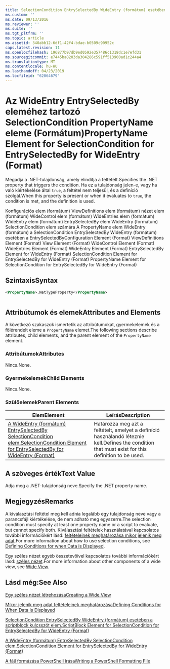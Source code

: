 ```yaml
---
title: SelectionCondition EntrySelectedBy WideEntry (formátum) esetében a PropertyName eleme |} A Microsoft Docs
ms.custom: ''
ms.date: 09/13/2016
ms.reviewer: ''
ms.suite: ''
ms.tgt_pltfrm: ''
ms.topic: article
ms.assetid: 340abb12-6df1-42f4-bdae-b0509c90952c
caps.latest.revision: 11
ms.openlocfilehash: 196877b97db9ed0592e357486c1318dc1e7efd31
ms.sourcegitcommit: e7445ba8203da304286c591ff513900ad1c244a4
ms.translationtype: MT
ms.contentlocale: hu-HU
ms.lasthandoff: 04/23/2019
ms.locfileid: "62064679"
---
```

# <a name="propertyname-element-for-selectioncondition-for-entryselectedby-for-wideentry-format"></a><span data-ttu-id="e30a5-102">Az WideEntry EntrySelectedBy eleméhez tartozó SelectionCondition PropertyName eleme (Formátum)</span><span class="sxs-lookup"><span data-stu-id="e30a5-102">PropertyName Element for SelectionCondition for EntrySelectedBy for WideEntry (Format)</span></span>

<span data-ttu-id="e30a5-103">Megadja a .NET-tulajdonság, amely elindítja a feltételt.</span><span class="sxs-lookup"><span data-stu-id="e30a5-103">Specifies the .NET property that triggers the condition.</span></span> <span data-ttu-id="e30a5-104">Ha ez a tulajdonság jelen-e, vagy ha való kiértékelése által `true`, a feltétel nem teljesül, és a definíció szolgál.</span><span class="sxs-lookup"><span data-stu-id="e30a5-104">When this property is present or when it evaluates to `true`, the condition is met, and the definition is used.</span></span>

<span data-ttu-id="e30a5-105">Konfigurációs elem (formátum) ViewDefinitions elem (formátum) nézet elem (formátum) WideControl elem (formátum) WideEntries elem (formátum) WideEntry elem (formátum) EntrySelectedBy elem WideEntry (formátum) SelectionCondition elem számára A PropertyName elem WideEntry (formátum) a SelectionCondition EntrySelectedBy WideEntry (formátum) esetében a EntrySelectedBy</span><span class="sxs-lookup"><span data-stu-id="e30a5-105">Configuration Element (Format) ViewDefinitions Element (Format) View Element (Format) WideControl Element (Format) WideEntries Element (Format) WideEntry Element (Format) EntrySelectedBy Element for WideEntry (Format) SelectionCondition Element for EntrySelectedBy for WideEntry (Format) PropertyName Element for SelectionCondition for EntrySelectedBy for WideEntry (Format)</span></span>

## <a name="syntax"></a><span data-ttu-id="e30a5-106">Szintaxis</span><span class="sxs-lookup"><span data-stu-id="e30a5-106">Syntax</span></span>

```xml
<PropertyName>.NetTypeProperty</PropertyName>
```

```csharp

```

## <a name="attributes-and-elements"></a><span data-ttu-id="e30a5-107">Attribútumok és elemek</span><span class="sxs-lookup"><span data-stu-id="e30a5-107">Attributes and Elements</span></span>

<span data-ttu-id="e30a5-108">A következő szakaszok ismertetik az attribútumokat, gyermekelemek és a fölérendelt eleme a `PropertyName` elemet.</span><span class="sxs-lookup"><span data-stu-id="e30a5-108">The following sections describe attributes, child elements, and the parent element of the `PropertyName` element.</span></span>

### <a name="attributes"></a><span data-ttu-id="e30a5-109">Attribútumok</span><span class="sxs-lookup"><span data-stu-id="e30a5-109">Attributes</span></span>

<span data-ttu-id="e30a5-110">Nincs.</span><span class="sxs-lookup"><span data-stu-id="e30a5-110">None.</span></span>

### <a name="child-elements"></a><span data-ttu-id="e30a5-111">Gyermekelemek</span><span class="sxs-lookup"><span data-stu-id="e30a5-111">Child Elements</span></span>

<span data-ttu-id="e30a5-112">Nincs.</span><span class="sxs-lookup"><span data-stu-id="e30a5-112">None.</span></span>

### <a name="parent-elements"></a><span data-ttu-id="e30a5-113">Szülőelemek</span><span class="sxs-lookup"><span data-stu-id="e30a5-113">Parent Elements</span></span>

|<span data-ttu-id="e30a5-114">Elem</span><span class="sxs-lookup"><span data-stu-id="e30a5-114">Element</span></span>|<span data-ttu-id="e30a5-115">Leírás</span><span class="sxs-lookup"><span data-stu-id="e30a5-115">Description</span></span>|
|-------------|-----------------|
|[<span data-ttu-id="e30a5-116">A WideEntry (formátum) EntrySelectedBy SelectionCondition elem.</span><span class="sxs-lookup"><span data-stu-id="e30a5-116">SelectionCondition Element for EntrySelectedBy for WideEntry (Format)</span></span>](./selectioncondition-element-for-entryselectedby-for-widecontrol-format.md)|<span data-ttu-id="e30a5-117">Határozza meg azt a feltételt, amelyet a definíció használandó léteznie kell.</span><span class="sxs-lookup"><span data-stu-id="e30a5-117">Defines the condition that must exist for this definition to be used.</span></span>|

## <a name="text-value"></a><span data-ttu-id="e30a5-118">A szöveges érték</span><span class="sxs-lookup"><span data-stu-id="e30a5-118">Text Value</span></span>

<span data-ttu-id="e30a5-119">Adja meg a .NET-tulajdonság neve.</span><span class="sxs-lookup"><span data-stu-id="e30a5-119">Specify the .NET property name.</span></span>

## <a name="remarks"></a><span data-ttu-id="e30a5-120">Megjegyzés</span><span class="sxs-lookup"><span data-stu-id="e30a5-120">Remarks</span></span>

<span data-ttu-id="e30a5-121">A kiválasztási feltétel meg kell adnia legalább egy tulajdonság neve vagy a parancsfájl kiértékelése, de nem adható meg egyszerre.</span><span class="sxs-lookup"><span data-stu-id="e30a5-121">The selection condition must specify at least one property name or a script to evaluate, but cannot specify both.</span></span> <span data-ttu-id="e30a5-122">Kiválasztási feltételek használatával kapcsolatos további információkért lásd: [feltételeinek meghatározása mikor jelenik meg adat](./defining-conditions-for-displaying-data.md).</span><span class="sxs-lookup"><span data-stu-id="e30a5-122">For more information about how to use selection conditions, see [Defining Conditions for when Data is Displayed](./defining-conditions-for-displaying-data.md).</span></span>

<span data-ttu-id="e30a5-123">Egy széles nézet egyéb összetevőivel kapcsolatos további információkért lásd: [széles nézet](./creating-a-wide-view.md).</span><span class="sxs-lookup"><span data-stu-id="e30a5-123">For more information about other components of a wide view, see [Wide View](./creating-a-wide-view.md).</span></span>

## <a name="see-also"></a><span data-ttu-id="e30a5-124">Lásd még:</span><span class="sxs-lookup"><span data-stu-id="e30a5-124">See Also</span></span>

[<span data-ttu-id="e30a5-125">Egy széles nézet létrehozása</span><span class="sxs-lookup"><span data-stu-id="e30a5-125">Creating a Wide View</span></span>](./creating-a-wide-view.md)

[<span data-ttu-id="e30a5-126">Mikor jelenik meg adat feltételeinek meghatározása</span><span class="sxs-lookup"><span data-stu-id="e30a5-126">Defining Conditions for When Data Is Displayed</span></span>](./defining-conditions-for-displaying-data.md)

[<span data-ttu-id="e30a5-127">SelectionCondition EntrySelectedBy WideEntry (formátum) esetében a scriptblock kulcsszót elem.</span><span class="sxs-lookup"><span data-stu-id="e30a5-127">ScriptBlock Element for SelectionCondition for EntrySelectedBy for WideEntry (Format)</span></span>](./scriptblock-element-for-selectioncondition-for-entryselectedby-for-widecontrol-format.md)

[<span data-ttu-id="e30a5-128">A WideEntry (formátum) EntrySelectedBy SelectionCondition elem.</span><span class="sxs-lookup"><span data-stu-id="e30a5-128">SelectionCondition Element for EntrySelectedBy for WideEntry (Format)</span></span>](./selectioncondition-element-for-entryselectedby-for-widecontrol-format.md)

[<span data-ttu-id="e30a5-129">A fájl formázása PowerShell írása</span><span class="sxs-lookup"><span data-stu-id="e30a5-129">Writing a PowerShell Formatting File</span></span>](./writing-a-powershell-formatting-file.md)
